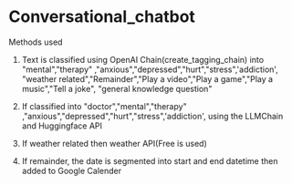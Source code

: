 # Conversational_chatbot

Methods used

1. Text is classified using OpenAI Chain(create_tagging_chain) into  "mental","therapy" ,"anxious","depressed","hurt","stress",'addiction', "weather related","Remainder","Play a video","Play a game","Play a music","Tell a joke", "general knowledge question"

2. If classified into "doctor","mental","therapy" ,"anxious","depressed","hurt","stress",'addiction', using the LLMChain and Huggingface API

3. If weather related then weather API(Free is used)

4. If remainder, the date is segmented into start and end datetime then added to Google Calender

